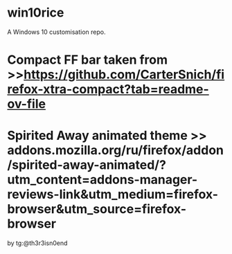 # win10rice
A Windows 10 customisation repo.
# Compact FF bar taken from >>https://github.com/CarterSnich/firefox-xtra-compact?tab=readme-ov-file
# Spirited Away animated theme >> addons.mozilla.org/ru/firefox/addon/spirited-away-animated/?utm_content=addons-manager-reviews-link&utm_medium=firefox-browser&utm_source=firefox-browser
by tg:@th3r3isn0end
